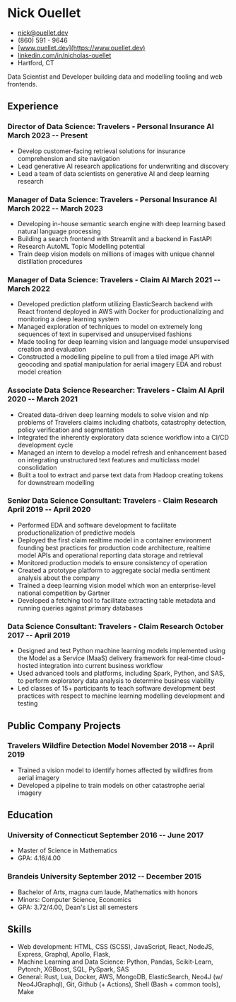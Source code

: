 # Nick Ouellet

- [nick@ouellet.dev](mailto:nick@ouellet.dev)
- (860) 591 - 9646
- [www.ouellet.dev](https://www.ouellet.dev)
- [linkedin.com/in/nicholas-ouellet](https://www.linkedin.com/in/nicholas-ouellet)
- Hartford, CT

Data Scientist and Developer building data and modelling tooling and web frontends.

## Experience
### <span>Director of Data Science: Travelers - Personal Insurance AI</span> <span>March 2023 -- Present</span>
- Develop customer-facing retrieval solutions for insurance comprehension and site navigation
- Lead generative AI research applications for underwriting and discovery
- Lead a team of data scientists on generative AI and deep learning research

### <span>Manager of Data Science: Travelers - Personal Insurance AI</span> <span>March 2022 -- March 2023</span>
- Developing in-house semantic search engine with deep learning based natural language processing
- Building a search frontend with Streamlit and a backend in FastAPI
- Research AutoML Topic Modelling potential
- Train deep vision models on millions of images with unique channel distillation procedures

### <span>Manager of Data Science: Travelers - Claim AI</span> <span>March 2021 -- March 2022</span>
- Developed prediction platform utilizing ElasticSearch backend with React frontend deployed in AWS with Docker for productionalizing and monitoring a deep learning system  
- Managed exploration of techniques to model on extremely long sequences of text in supervised and unsupervised fashions
- Made tooling for deep learning vision and language model unsupervised creation and evaluation
- Constructed a modelling pipeline to pull from a tiled image API with geocoding and spatial manipulation for aerial imagery EDA and robust model creation

### <span>Associate Data Science Researcher: Travelers - Claim AI</span> <span>April 2020 -- March 2021</span>
- Created data-driven deep learning models to solve vision and nlp problems of Travelers claims including chatbots, catastrophy detection, policy verification and segmentation
- Integrated the inherently exploratory data science workflow into a CI/CD development cycle
- Managed an intern to develop a model refresh and enhancement based on integrating unstructured text features and multiclass model consolidation
- Built a tool to extract and parse text data from Hadoop creating tokens for downstream modelling

### <span>Senior Data Science Consultant: Travelers - Claim Research</span> <span>April 2019 -- April 2020</span>
- Performed EDA and software development to facilitate productionalization of predictive models
- Deployed the first claim realtime model in a container environment founding best practices for production code architecture, realtime model APIs and operational reporting data storage and retrieval
- Monitored production models to ensure consistency of operation
- Created a prototype platform to aggregate social media sentiment analysis about the company
- Trained a deep learning vision model which won an enterprise-level national competition by Gartner
- Developed a fetching tool to facilitate extracting table metadata and running queries against primary databases 

### <span>Data Science Consultant: Travelers - Claim Research</span> <span>October 2017 -- April 2019</span>
- Designed and test Python machine learning models implemented using the Model as a Service (MaaS) delivery framework for real-time cloud-hosted integration into current business workflow
- Used advanced tools and platforms, including Spark, Python, and SAS, to perform exploratory data analysis to determine business viability
- Led classes of 15+ participants to teach software development best practices with respect to machine learning modelling development and testing

## Public Company Projects

### <span>Travelers Wildfire Detection Model</span> <span>November 2018 -- April 2019</span>
- Trained a vision model to identify homes affected by wildfires from aerial imagery
- Developed a pipeline to train models on other catastrophe aerial imagery

## Education

### <span>University of Connecticut</span> <span>September 2016 -- June 2017</span>
- Master of Science in Mathematics
- GPA: 4.16/4.00

### <span>Brandeis University</span> <span>September 2012 -- December 2015</span>
- Bachelor of Arts, magna cum laude, Mathematics with honors
- Minors: Computer Science, Economics
- GPA: 3.72/4.00, Dean's List all semesters

## Skills
- Web development: HTML, CSS (SCSS), JavaScript, React, NodeJS, Express, Graphql, Apollo, Flask, 
- Machine Learning and Data Science: Python, Pandas, Scikit-Learn, Pytorch, XGBoost, SQL, PySpark, SAS
- General: Rust, Lua, Docker, AWS, MongoDB, ElasticSearch, Neo4J (w/ Neo4JGraphql), Git, Github (+ Actions), Shell (Bash + common tools), Make
